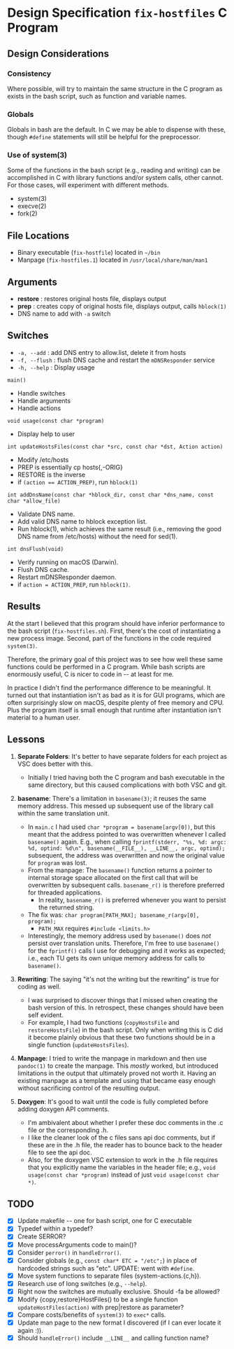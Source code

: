 # Design Specification `fix-hostfiles` C Program

## Design Considerations

### Consistency

Where possible, will try to maintain the same structure in the C program as exists in the bash script, such as function and variable names.

### Globals

Globals in bash are the default. In C we may be able to dispense with these, though `#define` statements will still be helpful for the preprocessor.

### Use of system(3)

Some of the functions in the bash script (e.g., reading and writing) can be accomplished in C with library functions and/or system calls, other cannot. For those cases, will experiment with different methods.

* system(3)
* execve(2)
* fork(2)

## File Locations

* Binary executable (`fix-hostfile`) located in `~/bin`
* Manpage (`fix-hostfiles.1`) located in `/usr/local/share/man/man1`

## Arguments

* **restore** : restores original hosts file, displays output
* **prep** : creates copy of original hosts file, displays output, calls `hblock(1)`
* DNS name to add with `-a` switch

## Switches

* `-a, --add`   : add DNS entry to allow.list, delete it from hosts
* `-f, --flush` : flush DNS cache and restart the `mDNSResponder` service
* `-h, --help`  : Display usage

`main()`

* Handle switches
* Handle arguments
* Handle actions

`void usage(const char *program)`

* Display help to user

`int updateHostsFiles(const char *src, const char *dst, Action action)`

* Modify /etc/hosts
* PREP is essentially cp hosts{,-ORIG}
* RESTORE is the inverse
* if `(action == ACTION_PREP)`, run `hblock(1)`

`int addDnsName(const char *hblock_dir, const char *dns_name, const char *allow_file)`

* Validate DNS name.
* Add valid DNS name to hblock exception list.
* Run hblock(1), which achieves the same result (i.e., removing the good DNS name from /etc/hosts) without the need for sed(1).

`int dnsFlush(void)`

* Verify running on macOS (Darwin).
* Flush DNS cache.
* Restart mDNSResponder daemon.
* if `action = ACTION_PREP`, run `hblock(1)`.

## Results

At the start I believed that this program should have inferior performance to the bash script (`fix-hostfiles.sh`). First, there's the cost of instantiating a new process image. Second, part of the functions in the code required `system(3)`.

Therefore, the primary goal of this project was to see how well these same functions could be performed in a C program. While bash scripts are enormously useful, C is nicer to code in -- at least for me.

In practice I didn't find the performance difference to be meaningful. It turned out that instantiation isn't as bad as it is for GUI programs, which are often surprisingly slow on macOS, despite plenty of free memory and CPU. Plus the program itself is small enough that runtime after instantiation isn't material to a human user.

## Lessons

1. **Separate Folders**: It's better to have separate folders for each project as VSC does better with this.

    * Initially I tried having both the C program and bash executable in the same directory, but this caused complications with both VSC and git.

2. **basename**: There's a limitation in `basename(3)`; it reuses the same memory address. This messed up subsequent use of the library call within the same translation unit.
    * In `main.c` I had used `char *program = basename[argv[0])`, but this meant that the address pointed to was overwritten whenever I called `basename()` again. E.g., when calling `fprintf(stderr, "%s, %d: argc: %d, optind: %d\n", basename(__FILE__), __LINE__, argc, optind);` subsequent, the address was overwritten and now the original value for `program` was lost.
    * From the manpage: The `basename()` function returns a pointer to internal storage space allocated on the first call that will be overwritten by subsequent calls. `basename_r()` is therefore preferred for threaded applications.
        * In reality, `basename_r()` is preferred whenever you want to persist the returned string.
    * The fix was: `char program[PATH_MAX]; basename_r(argv[0], program);`
        * `PATH_MAX` requires `#include <limits.h>`
    * Interestingly, the memory address used by `basename()` does *not* persist over translation units. Therefore, I'm free to use `basename()` for the `fprintf()` calls I use for debugging and it works as expected; i.e., each TU gets its own unique memory address for calls to `basename()`.

3. **Rewriting**: The saying "it's not the writing but the rewriting" is true for coding as well.
    * I was surprised to discover things that I missed when creating the bash version of this. In retrospect, these changes should have been self evident.
    * For example, I had two functions (`copyHostsFile` and `restoreHostsFile`) in the bash script. Only when writing this is C did it become plainly obvious that these two functions should be in a single function (`updateHostsFiles`).

4. **Manpage**: I tried to write the manpage in markdown and then use `pandoc(1)` to create the manpage. This *mostly* worked, but introduced limitations in the output that ultimately proved not worth it. Having an existing manpage as a template and using that became easy enough without sacrificing control of the resulting output.

5. **Doxygen**: It's good to wait until the code is fully completed before adding doxygen API comments.
    * I'm ambivalent about  whether I prefer these doc comments in the .c file or the corresponding .h.
    * I like the cleaner look of the c files sans api doc comments, but if these are in the .h file, the reader has to bounce back to the header file to see the api doc.
    * Also, for the doxygen VSC extension to work in the .h file requires that you explicitly name the variables in the header file; e.g., `void usage(const char *program)` instead of just `void usage(const char *)`.

## TODO

* [x] Update makefile -- one for bash script, one for C executable
* [x] Typedef within a typedef?
* [x] Create SERROR?
* [x] Move processArguments code to main()?
* [x] Consider `perror()` in `handleError()`.
* [x] Consider globals (e.g., `const char* ETC = "/etc";`) in place of hardcoded strings such as "etc". UPDATE: went with `#define`.
* [x] Move system functions to separate files (system-actions.{c,h}).
* [x] Research use of long switches (e.g., `--help`).
* [x] Right now the switches are mutually exclusive. Should -fa be allowed?
* [x] Modify {copy,restore}HostFiles() to be a single function `updateHostFiles(action)` with prep|restore as parameter?
* [x] Compare costs/benefits of `system(3)` to `exec*` calls.
* [x] Update man page to the new format I discovered (if I can ever locate it again :)).
* [x] Should `handleError()` include `__LINE__` and calling function name?
